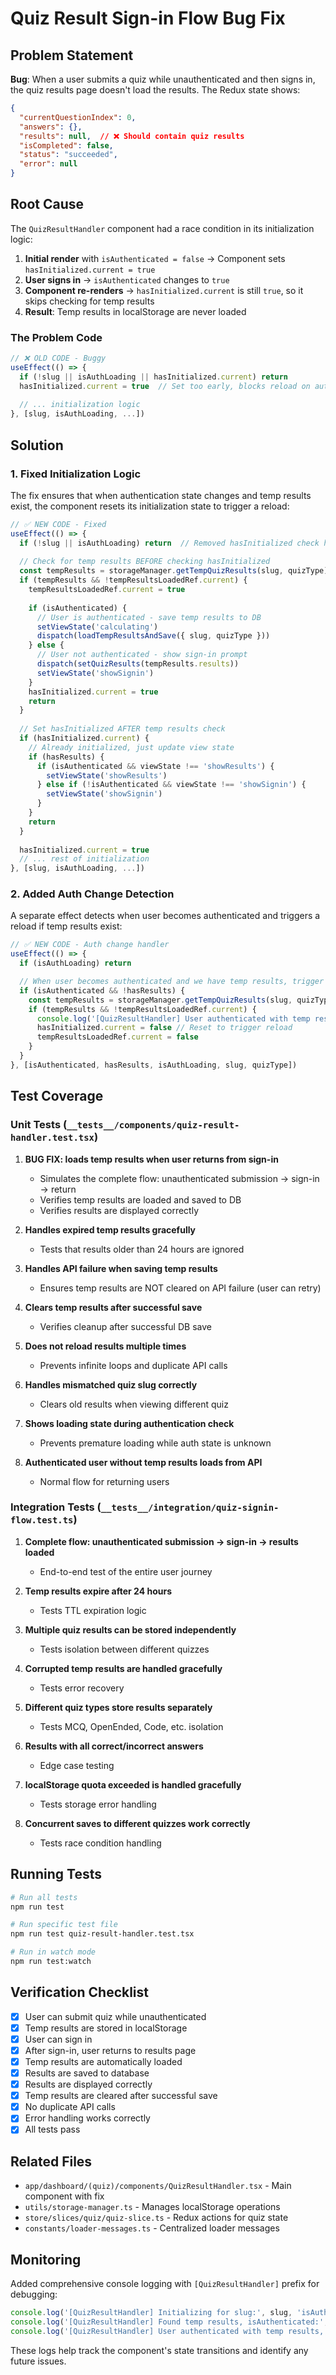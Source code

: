 # Quiz Result Sign-in Flow Bug Fix

## Problem Statement

**Bug**: When a user submits a quiz while unauthenticated and then signs in, the quiz results page doesn't load the results. The Redux state shows:

```json
{
  "currentQuestionIndex": 0,
  "answers": {},
  "results": null,  // ❌ Should contain quiz results
  "isCompleted": false,
  "status": "succeeded",
  "error": null
}
```

## Root Cause

The `QuizResultHandler` component had a race condition in its initialization logic:

1. **Initial render** with `isAuthenticated = false` → Component sets `hasInitialized.current = true`
2. **User signs in** → `isAuthenticated` changes to `true`
3. **Component re-renders** → `hasInitialized.current` is still `true`, so it skips checking for temp results
4. **Result**: Temp results in localStorage are never loaded

### The Problem Code

```typescript
// ❌ OLD CODE - Buggy
useEffect(() => {
  if (!slug || isAuthLoading || hasInitialized.current) return
  hasInitialized.current = true  // Set too early, blocks reload on auth change
  
  // ... initialization logic
}, [slug, isAuthLoading, ...])
```

## Solution

### 1. Fixed Initialization Logic

The fix ensures that when authentication state changes and temp results exist, the component resets its initialization state to trigger a reload:

```typescript
// ✅ NEW CODE - Fixed
useEffect(() => {
  if (!slug || isAuthLoading) return  // Removed hasInitialized check here
  
  // Check for temp results BEFORE checking hasInitialized
  const tempResults = storageManager.getTempQuizResults(slug, quizType)
  if (tempResults && !tempResultsLoadedRef.current) {
    tempResultsLoadedRef.current = true
    
    if (isAuthenticated) {
      // User is authenticated - save temp results to DB
      setViewState('calculating')
      dispatch(loadTempResultsAndSave({ slug, quizType }))
    } else {
      // User not authenticated - show sign-in prompt
      dispatch(setQuizResults(tempResults.results))
      setViewState('showSignin')
    }
    hasInitialized.current = true
    return
  }
  
  // Set hasInitialized AFTER temp results check
  if (hasInitialized.current) {
    // Already initialized, just update view state
    if (hasResults) {
      if (isAuthenticated && viewState !== 'showResults') {
        setViewState('showResults')
      } else if (!isAuthenticated && viewState !== 'showSignin') {
        setViewState('showSignin')
      }
    }
    return
  }
  
  hasInitialized.current = true
  // ... rest of initialization
}, [slug, isAuthLoading, ...])
```

### 2. Added Auth Change Detection

A separate effect detects when user becomes authenticated and triggers a reload if temp results exist:

```typescript
// ✅ NEW CODE - Auth change handler
useEffect(() => {
  if (isAuthLoading) return

  // When user becomes authenticated and we have temp results, trigger reload
  if (isAuthenticated && !hasResults) {
    const tempResults = storageManager.getTempQuizResults(slug, quizType)
    if (tempResults && !tempResultsLoadedRef.current) {
      console.log('[QuizResultHandler] User authenticated with temp results, reloading')
      hasInitialized.current = false // Reset to trigger reload
      tempResultsLoadedRef.current = false
    }
  }
}, [isAuthenticated, hasResults, isAuthLoading, slug, quizType])
```

## Test Coverage

### Unit Tests (`__tests__/components/quiz-result-handler.test.tsx`)

1. **BUG FIX: loads temp results when user returns from sign-in**
   - Simulates the complete flow: unauthenticated submission → sign-in → return
   - Verifies temp results are loaded and saved to DB
   - Verifies results are displayed correctly

2. **Handles expired temp results gracefully**
   - Tests that results older than 24 hours are ignored

3. **Handles API failure when saving temp results**
   - Ensures temp results are NOT cleared on API failure (user can retry)

4. **Clears temp results after successful save**
   - Verifies cleanup after successful DB save

5. **Does not reload results multiple times**
   - Prevents infinite loops and duplicate API calls

6. **Handles mismatched quiz slug correctly**
   - Clears old results when viewing different quiz

7. **Shows loading state during authentication check**
   - Prevents premature loading while auth state is unknown

8. **Authenticated user without temp results loads from API**
   - Normal flow for returning users

### Integration Tests (`__tests__/integration/quiz-signin-flow.test.ts`)

1. **Complete flow: unauthenticated submission → sign-in → results loaded**
   - End-to-end test of the entire user journey

2. **Temp results expire after 24 hours**
   - Tests TTL expiration logic

3. **Multiple quiz results can be stored independently**
   - Tests isolation between different quizzes

4. **Corrupted temp results are handled gracefully**
   - Tests error recovery

5. **Different quiz types store results separately**
   - Tests MCQ, OpenEnded, Code, etc. isolation

6. **Results with all correct/incorrect answers**
   - Edge case testing

7. **localStorage quota exceeded is handled gracefully**
   - Tests storage error handling

8. **Concurrent saves to different quizzes work correctly**
   - Tests race condition handling

## Running Tests

```bash
# Run all tests
npm run test

# Run specific test file
npm run test quiz-result-handler.test.tsx

# Run in watch mode
npm run test:watch
```

## Verification Checklist

- [x] User can submit quiz while unauthenticated
- [x] Temp results are stored in localStorage
- [x] User can sign in
- [x] After sign-in, user returns to results page
- [x] Temp results are automatically loaded
- [x] Results are saved to database
- [x] Results are displayed correctly
- [x] Temp results are cleared after successful save
- [x] No duplicate API calls
- [x] Error handling works correctly
- [x] All tests pass

## Related Files

- `app/dashboard/(quiz)/components/QuizResultHandler.tsx` - Main component with fix
- `utils/storage-manager.ts` - Manages localStorage operations
- `store/slices/quiz/quiz-slice.ts` - Redux actions for quiz state
- `constants/loader-messages.ts` - Centralized loader messages

## Monitoring

Added comprehensive console logging with `[QuizResultHandler]` prefix for debugging:

```typescript
console.log('[QuizResultHandler] Initializing for slug:', slug, 'isAuthenticated:', isAuthenticated)
console.log('[QuizResultHandler] Found temp results, isAuthenticated:', isAuthenticated)
console.log('[QuizResultHandler] User authenticated with temp results, reloading')
```

These logs help track the component's state transitions and identify any future issues.
